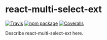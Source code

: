 # react-multi-select-ext

[![Travis][build-badge]][build]
[![npm package][npm-badge]][npm]
[![Coveralls][coveralls-badge]][coveralls]

Describe react-multi-select-ext here.

[build-badge]: https://img.shields.io/travis/user/repo/master.png?style=flat-square
[build]: https://travis-ci.org/lemorian/react-multi-select-ext.svg?branch=master

[npm-badge]: https://img.shields.io/npm/v/npm-package.png?style=flat-square
[npm]: https://www.npmjs.org/package/npm-package

[coveralls-badge]: https://img.shields.io/coveralls/user/repo/master.png?style=flat-square
[coveralls]: https://coveralls.io/github/user/repo
